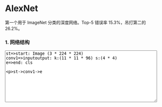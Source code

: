 # AlexNet

第一个用于 ImageNet 分类的深度网络。Top-5 错误率 15.3%，吊打第二的 26.2%。

### 1. 网络结构

<div id="diagram"></div>
<div><textarea id="code" style="width: 100%;" rows="11">
st=>start: Image (3 * 224 * 224)
conv1=>inputoutput: k:(11 * 11 * 96) s:(4 * 4)
e=>end: cls

st->conv1->e
</textarea></div>
<script>
    document.getElementById("code").style.display = "none";
    var cd = document.getElementById("code");
    var code = cd.value;
    var diagram = flowchart.parse(code);
    diagram.drawSVG('diagram');
</script>